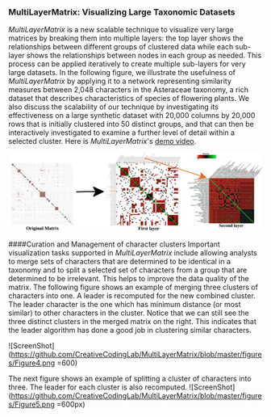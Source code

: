 ### MultiLayerMatrix: Visualizing Large Taxonomic Datasets
*MultiLayerMatrix* is a new scalable technique to visualize very large matrices by breaking them into multiple layers: the top layer shows the relationships between different groups of clustered data while each sub-layer shows the relationships between nodes in each group as needed. This process can be applied iteratively to create multiple sub-layers for very large datasets. In the following figure, we illustrate the usefulness of *MultiLayerMatrix* by applying it to a network representing similarity measures between 2,048 characters in the Asteraceae taxonomy, a rich dataset that describes characteristics of species of flowering plants. We also discuss the scalability of our technique by investigating its effectiveness on a large synthetic dataset with 20,000 columns by 20,000 rows that is initially clustered into 50 distinct groups, and that can then be interactively investigated to examine a further level of detail within a selected cluster.
Here is *MultiLayerMatrix*'s [demo video](http://www.cs.uic.edu/~tdang/MultiLayerMatrix/video.mp4).

![ScreenShot](https://github.com/CreativeCodingLab/MultiLayerMatrix/blob/master/figures/teaser.png)

####Curation and Management of character clusters
Important visualization tasks supported in *MultiLayerMatrix* include allowing analysts to merge sets of characters that are determined to be identical in a taxonomy and to split a selected set of characters from a group that are determined to be irrelevant. This helps to improve the data quality of the matrix. The following figure shows an example of merging three clusters of characters into one. A leader is recomputed for the new combined cluster. The leader character is the one which has minimum distance (or most similar) to other characters in the cluster. Notice that we can still see the three distinct clusters in the merged matrix on the right. This indicates that the leader algorithm has done a good job in clustering similar characters.

![ScreenShot](https://github.com/CreativeCodingLab/MultiLayerMatrix/blob/master/figures/Figure4.png  =600)

The next figure shows an example of splitting a cluster of characters into three. The leader for each cluster is also recomputed. 
![ScreenShot](https://github.com/CreativeCodingLab/MultiLayerMatrix/blob/master/figures/Figure5.png =600px)
